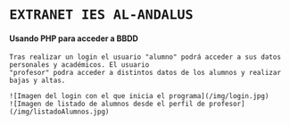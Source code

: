 # `EXTRANET IES AL-ANDALUS`   
#### Usando PHP para acceder a BBDD  

    Tras realizar un login el usuario "alumno" podrá acceder a sus datos personales y académicos. El usuario  
    "profesor" podra acceder a distintos datos de los alumnos y realizar bajas y altas.   

    ![Imagen del login con el que inicia el programa](/img/login.jpg)
    ![Imagen de listado de alumnos desde el perfil de profesor](/img/listadoAlumnos.jpg)
